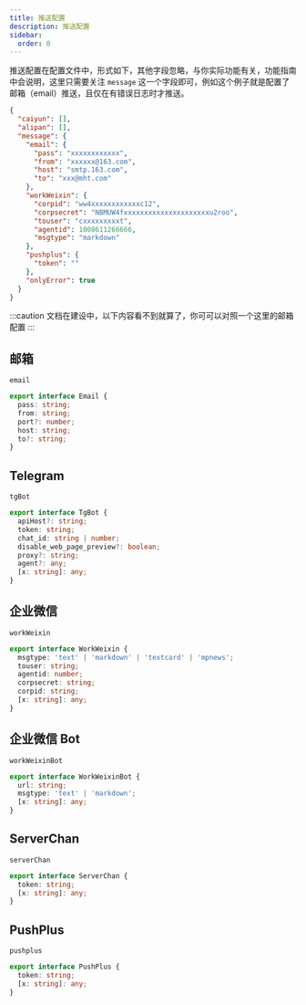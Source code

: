 ```yaml
---
title: 推送配置
description: 推送配置
sidebar:
  order: 0
---
```


推送配置在配置文件中，形式如下，其他字段忽略，与你实际功能有关，功能指南中会说明，这里只需要关注 `message` 这一个字段即可，例如这个例子就是配置了邮箱（email）推送，且仅在有错误日志时才推送。

```json
{
  "caiyun": [],
  "alipan": [],
  "message": {
    "email": {
      "pass": "xxxxxxxxxxxx",
      "from": "xxxxxx@163.com",
      "host": "smtp.163.com",
      "to": "xxx@mht.com"
    },
    "workWeixin": {
      "corpid": "ww4xxxxxxxxxxxxc12",
      "corpsecret": "NBMUW4fxxxxxxxxxxxxxxxxxxxxxu2roo",
      "touser": "cxxxxxxxxxt",
      "agentid": 1008611266666,
      "msgtype": "markdown"
    },
    "pushplus": {
      "token": ""
    },
    "onlyError": true
  }
}
```

:::caution
文档在建设中，以下内容看不到就算了，你可可以对照一个这里的邮箱配置
:::

## 邮箱

`email`

```typescript
export interface Email {
  pass: string;
  from: string;
  port?: number;
  host: string;
  to?: string;
}
```

## Telegram

`tgBot`

```typescript
export interface TgBot {
  apiHost?: string;
  token: string;
  chat_id: string | number;
  disable_web_page_preview?: boolean;
  proxy?: string;
  agent?: any;
  [x: string]: any;
}
```

## 企业微信

`workWeixin`

```typescript
export interface WorkWeixin {
  msgtype: 'text' | 'markdown' | 'textcard' | 'mpnews';
  touser: string;
  agentid: number;
  corpsecret: string;
  corpid: string;
  [x: string]: any;
}
```

## 企业微信 Bot

`workWeixinBot`

```typescript
export interface WorkWeixinBot {
  url: string;
  msgtype: 'text' | 'markdown';
  [x: string]: any;
}
```

## ServerChan

`serverChan`

```typescript
export interface ServerChan {
  token: string;
  [x: string]: any;
}
```

## PushPlus

`pushplus`

```typescript
export interface PushPlus {
  token: string;
  [x: string]: any;
}
```
